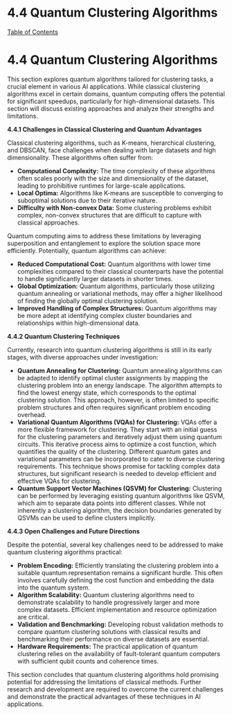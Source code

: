 # 4.4 Quantum Clustering Algorithms

[Table of Contents](#table-of-contents)

# 4.4 Quantum Clustering Algorithms

This section explores quantum algorithms tailored for clustering tasks, a crucial element in various AI applications.  While classical clustering algorithms excel in certain domains, quantum computing offers the potential for significant speedups, particularly for high-dimensional datasets.  This section will discuss existing approaches and analyze their strengths and limitations.

**4.4.1  Challenges in Classical Clustering and Quantum Advantages**

Classical clustering algorithms, such as K-means, hierarchical clustering, and DBSCAN, face challenges when dealing with large datasets and high dimensionality.  These algorithms often suffer from:

* **Computational Complexity:**  The time complexity of these algorithms often scales poorly with the size and dimensionality of the dataset, leading to prohibitive runtimes for large-scale applications.
* **Local Optima:** Algorithms like K-means are susceptible to converging to suboptimal solutions due to their iterative nature.
* **Difficulty with Non-convex Data:** Some clustering problems exhibit complex, non-convex structures that are difficult to capture with classical approaches.

Quantum computing aims to address these limitations by leveraging superposition and entanglement to explore the solution space more efficiently.  Potentially, quantum algorithms can achieve:

* **Reduced Computational Cost:** Quantum algorithms with lower time complexities compared to their classical counterparts have the potential to handle significantly larger datasets in shorter times.
* **Global Optimization:**  Quantum algorithms, particularly those utilizing quantum annealing or variational methods, may offer a higher likelihood of finding the globally optimal clustering solution.
* **Improved Handling of Complex Structures:**  Quantum algorithms may be more adept at identifying complex cluster boundaries and relationships within high-dimensional data.

**4.4.2  Quantum Clustering Techniques**

Currently, research into quantum clustering algorithms is still in its early stages, with diverse approaches under investigation:

* **Quantum Annealing for Clustering:** Quantum annealing algorithms can be adapted to identify optimal cluster assignments by mapping the clustering problem into an energy landscape.  The algorithm attempts to find the lowest energy state, which corresponds to the optimal clustering solution.  This approach, however, is often limited to specific problem structures and often requires significant problem encoding overhead.
* **Variational Quantum Algorithms (VQAs) for Clustering:** VQAs offer a more flexible framework for clustering.  They start with an initial guess for the clustering parameters and iteratively adjust them using quantum circuits.  This iterative process aims to optimize a cost function, which quantifies the quality of the clustering.  Different quantum gates and variational parameters can be incorporated to cater to diverse clustering requirements.  This technique shows promise for tackling complex data structures, but significant research is needed to develop efficient and effective VQAs for clustering.
* **Quantum Support Vector Machines (QSVM) for Clustering:**  Clustering can be performed by leveraging existing quantum algorithms like QSVM, which aim to separate data points into different classes.  While not inherently a clustering algorithm, the decision boundaries generated by QSVMs can be used to define clusters implicitly.

**4.4.3  Open Challenges and Future Directions**

Despite the potential, several key challenges need to be addressed to make quantum clustering algorithms practical:

* **Problem Encoding:** Efficiently translating the clustering problem into a suitable quantum representation remains a significant hurdle.  This often involves carefully defining the cost function and embedding the data into the quantum system.
* **Algorithm Scalability:**  Quantum clustering algorithms need to demonstrate scalability to handle progressively larger and more complex datasets.  Efficient implementation and resource optimization are critical.
* **Validation and Benchmarking:**  Developing robust validation methods to compare quantum clustering solutions with classical results and benchmarking their performance on diverse datasets are essential.
* **Hardware Requirements:** The practical application of quantum clustering relies on the availability of fault-tolerant quantum computers with sufficient qubit counts and coherence times.


This section concludes that quantum clustering algorithms hold promising potential for addressing the limitations of classical methods.  Further research and development are required to overcome the current challenges and demonstrate the practical advantages of these techniques in AI applications.


<a id='chapter-4-subchapter-5'></a>